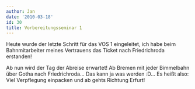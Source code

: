 ```yaml
---
author: Jan
date: '2010-03-18'
id: 30
title: Vorbereitungsseminar 1
---
```


Heute wurde der letzte Schritt für das VOS 1 eingeleitet, ich habe beim Bahnmitarbeiter meines Vertrauens das Ticket nach Friedrichroda erstanden!

Ab nun wird der Tag der Abreise erwartet! Ab Bremen mit jeder Bimmelbahn über Gotha nach Friedrichroda&#8230; Das kann ja was werden :D&#8230; Es heißt also: Viel Verpflegung einpacken und ab gehts Richtung Erfurt!
